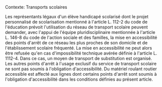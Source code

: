Contexte: Transports scolaires

Les représentants légaux d'un élève handicapé scolarisé dont le projet personnalisé de scolarisation mentionné à l'article L. 112-2 du code de l'éducation prévoit l'utilisation du réseau de transport scolaire peuvent demander, avec l'appui de l'équipe pluridisciplinaire mentionnée à l'article L. 146-8 du code de l'action sociale et des familles, la mise en accessibilité des points d'arrêt de ce réseau les plus proches de son domicile et de l'établissement scolaire fréquenté. La mise en accessibilité ne peut alors être refusée qu'en cas d'impossibilité technique avérée définie à l'article L. 1112-4. Dans ce cas, un moyen de transport de substitution est organisé. Les autres points d'arrêt à l'usage exclusif du service de transport scolaire ne sont pas soumis à l'obligation d'accessibilité. Du matériel roulant routier accessible est affecté aux lignes dont certains points d'arrêt sont soumis à l'obligation d'accessibilité dans les conditions définies au présent article.